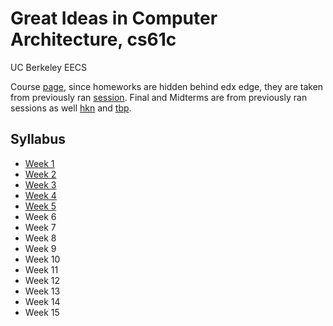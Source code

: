 # Great Ideas in Computer Architecture, cs61c

UC Berkeley EECS

Course [page](https://inst.eecs.berkeley.edu/~cs61c/sp18/), since homeworks are hidden behind edx edge, they are taken from previously ran [session](https://inst.eecs.berkeley.edu/~cs61c/sp15/). Final and Midterms are from previously ran sessions as well [hkn](https://hkn.eecs.berkeley.edu/exams/course/CS/61C) and [tbp](https://tbp.berkeley.edu/courses/cs/61C/).

## Syllabus

* [Week 1](week_1/README.MD)
* [Week 2](week_2/README.MD)
* [Week 3](week_3/README.MD)
* [Week 4](week_4/README.MD)
* [Week 5](week_5/README.MD)
* Week 6
* Week 7
* Week 8
* Week 9
* Week 10
* Week 11
* Week 12
* Week 13
* Week 14
* Week 15
